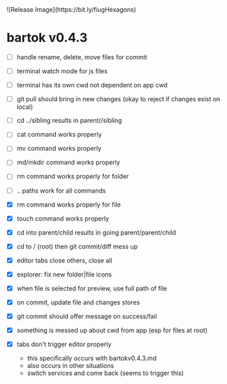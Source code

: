 <!-- no-select -->
<h1 style="display:none"></h1>
![Release Image](https://bit.ly/fiugHexagons)

# bartok v0.4.3

  - [ ] handle rename, delete, move files for commit
  - [ ] terminal watch mode for js files
  - [ ] terminal has its own cwd not dependent on app cwd
  - [ ] git pull should bring in new changes (okay to reject if changes exist on local)

  - [ ] cd ../sibling results in parent//sibling
  - [ ] cat command works properly
  - [ ] mv command works properly
  - [ ] md/mkdir command works properly
  - [ ] rm command works properly for folder

  - [ ] .. paths work for all commands

  - [X] rm command works properly for file
  - [X] touch command works properly
  - [X] cd into parent/child results in going parent/parent/child
  - [X] cd to / (root) then git commit/diff mess up

  - [X] editor tabs close others, close all
  - [X] explorer: fix new folder|file icons
  - [X] when file is selected for preview, use full path of file
  - [X] on commit, update file and changes stores
  - [X] git commit should offer message on success/fail
  - [X] something is messed up about cwd from app (esp for files at root)
  - [X] tabs don't trigger editor properly
    - this specifically occurs with bartokv0.4.3.md
    - also occurs in other situations
    - switch services and come back (seems to trigger this)
